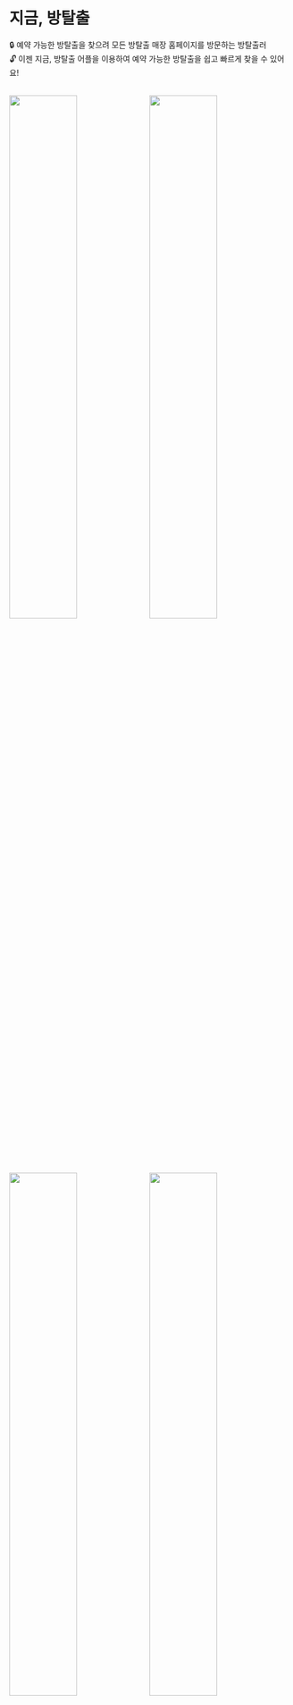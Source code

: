 # 지금, 방탈출
:lock: 예약 가능한 방탈출을 찾으려 모든 방탈출 매장 홈페이지를 방문하는 방탈출러 <br/>
:unlock: 이젠 지금, 방탈출 어플을 이용하여 예약 가능한 방탈출을 쉽고 빠르게 찾을 수 있어요!

<br/>

<div>
    	<img src="https://user-images.githubusercontent.com/49519059/221346839-59c489f5-b370-464c-86d0-4d786b9229cf.png" width="49%">
    	<img src="https://user-images.githubusercontent.com/49519059/221346843-871ccf36-2957-439c-bc33-4f5aabb9771d.png" width="49%">
</div>
<br/>
<div>
	<img src="https://user-images.githubusercontent.com/49519059/221346844-713e42fd-684b-4ae3-9879-1d7555467304.png" width="49%">
	<img src="https://user-images.githubusercontent.com/49519059/221346845-35046fe9-0f4b-4f3e-ba45-9c10dcb8ba19.png" width="49%">
</div>
<br/>

## 설치 방법
Android : https://play.google.com/store/apps/details?id=com.now_escape.now_escape&pli=1 <br/>
ios : https://apps.apple.com/kr/app/%EC%A7%80%EA%B8%88-%EB%B0%A9%ED%83%88%EC%B6%9C/id6445975673

<br/>

## 업데이트 내역
- 1.0.1 : 방탈출 list 업데이트, 작은 오류들 수정
- 1.0.0 : Android, ios 출시
	
<br/>

## Contact
:email: rooproop1111@naver.com
